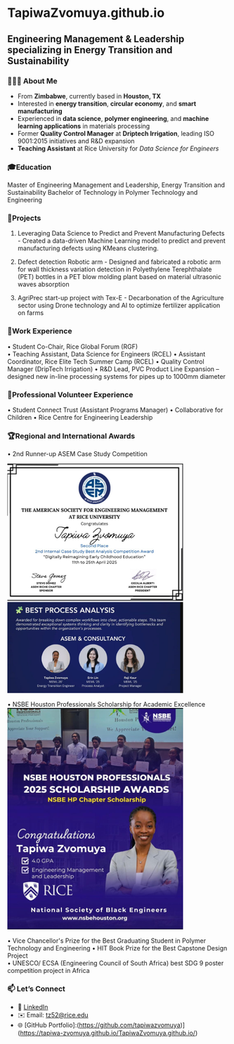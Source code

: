 # TapiwaZvomuya.github.io
## Engineering Management & Leadership specializing in Energy Transition and Sustainability

### 🔧👩‍💻 About Me  
- From **Zimbabwe**, currently based in **Houston, TX**  
- Interested in **energy transition**, **circular economy**, and **smart manufacturing**  
- Experienced in **data science**, **polymer engineering**, and **machine learning applications** in materials processing  
- Former **Quality Control Manager** at **Driptech Irrigation**, leading ISO 9001:2015 initiatives and R&D expansion  
- **Teaching Assistant** at Rice University for *Data Science for Engineers* 


### 🎓Education
Master of Engineering Management and Leadership, Energy Transition and Sustainability 
Bachelor of Technology in Polymer Technology and Engineering

### 🧩Projects
1. Leveraging Data Science to Predict and Prevent Manufacturing Defects - Created a data-driven Machine Learning model to predict and prevent manufacturing defects using KMeans clustering.

2. Defect detection Robotic arm - Designed and fabricated a robotic arm for wall thickness variation detection in Polyethylene Terephthalate (PET) bottles in a 
PET blow molding plant based on material ultrasonic waves absorption

3. AgriPrec start-up project with Tex-E - Decarbonation of the Agriculture sector using Drone technology and AI to optimize fertilizer application on farms

### 💼Work Experience
• Student Co-Chair, Rice Global Forum (RGF)       
• Teaching Assistant, Data Science for Engineers (RCEL)
• Assistant Coordinator, Rice Elite Tech Summer Camp (RCEL) 
• Quality Control Manager (DripTech Irrigation) 
• R&D Lead, PVC Product Line Expansion – designed new in-line processing systems for pipes up to 1000mm diameter  
 

### 🎯Professional Volunteer Experience
• Student Connect Trust (Assistant Programs Manager)
• Collaborative for Children 
• Rice Centre for Engineering Leadership

### 🏆Regional and International Awards
• 2nd Runner-up ASEM Case Study Competition

 <img src='ASEM.jpeg' width=400>
 <img src='ASEM 2.jpeg' width=400>
 
• NSBE Houston Professionals Scholarship for Academic Excellence
  <img src='IMG-20250717-WA0026.jpg' width=400> 
  
• Vice Chancellor's Prize for the Best Graduating Student in Polymer Technology and Engineering 
• HIT Book Prize for the Best Capstone Design Project                      
• UNESCO/ ECSA (Engineering Council of South Africa) best SDG 9 poster competition project in Africa 

### 📫 Let’s Connect  
- 💼 [LinkedIn](https://www.linkedin.com/in/tapiwazvomuya/)  
- ✉️ Email: [tz52@rice.edu](mailto:tz52@rice.edu)  
- 🌐 [GitHub Portfolio]:(https://github.com/tapiwazvomuya)](https://tapiwa-zvomuya.github.io/TapiwaZvomuya.github.io/)

